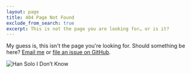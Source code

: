 ```yaml
---
layout: page
title: 404 Page Not Found
exclude_from_search: true
excerpt: This is not the page you are looking for… or is it?
---
```

My guess is, this isn't the page you're looking for. Should something be here? [Email me](mailto:contact@theboldreport.net) or [file an issue on GitHub](https://github.com/ttimsmith/theboldreport.net/issues).

![Han Solo I Don’t Know]({{site.url}}/uploads/2016/03/han-idontknow.gif)
